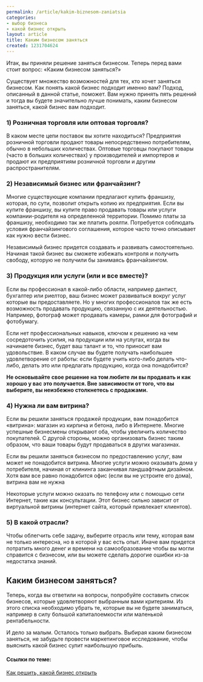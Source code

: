 ```yaml
---
permalink: /article/kakim-biznesom-zaniatsia
categories:
- выбор бизнеса
- какой бизнес открыть
layout: article
title: Каким бизнесом заняться
created: 1231704624
---
```

<p>Итак, вы приняли решение заняться бизнесом. Теперь перед вами стоит вопрос: &laquo;Каким бизнесом заняться?&raquo;</p>
<p>Существует множество возможностей для тех, кто хочет заняться бизнесом. Как понять какой бизнес подходит именно вам? Подход, описанный в данной статье, поможет. Вам нужно принять пять решений и тогда вы будете значительно лучше понимать, каким бизнесом заняться, какой бизнес вам подходит.</p>
<h3>1) Розничная торговля или оптовая торговля?</h3>
<p>В каком месте цепи поставок вы хотите находиться? Предприятия розничной торговли продают товары непосредственно потребителям, обычно в небольших количествах.  Оптовые торговцы покупают товары (часто в больших количествах) у производителей и импортеров и продают их предприятиям розничной торговли и другим распространителям.</p>
<h3>2) Независимый бизнес или франчайзинг?</h3>
<p>Многие существующие компании предлагают купить франшизу, которая, по сути, позволит открыть копию их предприятия. Если вы купите франшизу, вы купите право продавать товары или услуги компании-родителя на определенной территории. Помимо платы за франшизу, необходимо так же платить роялти. Потребуется соблюдать условия франчайзингового соглашения, которое часто точно описывает как нужно вести бизнес.</p>
<p>Независимый бизнес придется создавать и развивать самостоятельно. Начиная такой бизнес вы сможете избежать контроля и получить свободу, которую не получили бы занимаясь франчайзингом.</p>
<h3>3) Продукция или услуги (или и все вместе)?</h3>
<p>Если вы профессионал в какой-либо области, например дантист, бухгалтер или риелтор, ваш бизнес может развиваться вокруг услуг которые вы предоставляете. Но у многих профессионалов так же есть возможность продавать продукцию, связанную с их деятельностью. Например, фотограф может продавать камеры, рамки для фотографий и фотобумагу.</p>
<p>Если нет профессиональных навыков, ключом к решению на чем сосредоточить усилия, на продукции или на услугах, когда вы начинаете бизнес, будет ваш талант и то, что приносит вам удовольствие. В каком случае вы будете получать наибольшее удовлетворение от работы: если будете учить кого-либо делать что-либо, делать это или предлагать продукцию, когда она понадобится?</p>
<p><strong>Не основывайте свое решение на том любите ли вы продавать и как хорошо у вас это получается. Вне зависимости от того, что вы выберите, вы неизбежно столкнетесь с продажами.</strong></p>
<h3>4) Нужна ли вам витрина?</h3>
<p>Если вы решили заняться продажей продукции, вам понадобится &laquo;витрина&raquo;:  магазин из кирпича и бетона, либо в Интернете. Многие успешные бизнесмены открывают оба, чтобы увеличить количество покупателей. С другой стороны, можно организовать бизнес таким образом, что ваши товары будут продаваться в других магазинах.</p>
<p>Если вы решили заняться бизнесом по предоставлению услуг, вам может не понадобится витрина. Многие услуги можно оказывать дома у потребителя, начиная от клининга заканчивая ландшафтным дизайном. Хотя вам все равно понадобится офис (если вы не устроите его дома), витрина вам не нужна</p>
<p>Некоторые услуги можно оказать по телефону или с помощью сети Интернет, такие как консультации. Этот бизнес сильно зависит от виртуальной витрины (интернет сайта, который привлекает клиентов).</p>
<h3>5) В какой отрасли?</h3>
<p>Чтобы облегчить себе задачу, выберите отрасль или тему, которая вам не только интересна, но в которой у вас есть опыт. Иначе вам придется потратить много денег и времени на самообразование чтобы вы могли справится с бизнесом, или вы можете сделать дорогие ошибки из-за недостатка знаний.</p>
<h2>Каким бизнесом заняться?</h2>
<p>Теперь, когда вы ответили на вопросы, попробуйте составить список бизнесов, которые удовлетворяют выбранным вами критериям. Из этого списка необходимо убрать те, которые вы не будете заниматься, например в силу большой капиталоемкости или маленькой рентабельности.</p>
<p>И дело за малым. Осталось только выбрать. Выбирая каким бизнесом заняться, не забудьте провести маркетинговое исследование, чтобы выяснить какой бизнес сулит наибольшую прибыль.</p>
<h4>Ссылки по теме:</h4>
<p><a href="http://www.business101.ru/article/%D0%BA%D0%B0%D0%BA%D0%BE%D0%B9-%D0%B1%D0%B8%D0%B7%D0%BD%D0%B5%D1%81-%D0%BE%D1%82%D0%BA%D1%80%D1%8B%D1%82%D1%8C">Как решить, какой бизнес открыть</a>&nbsp;</p>
